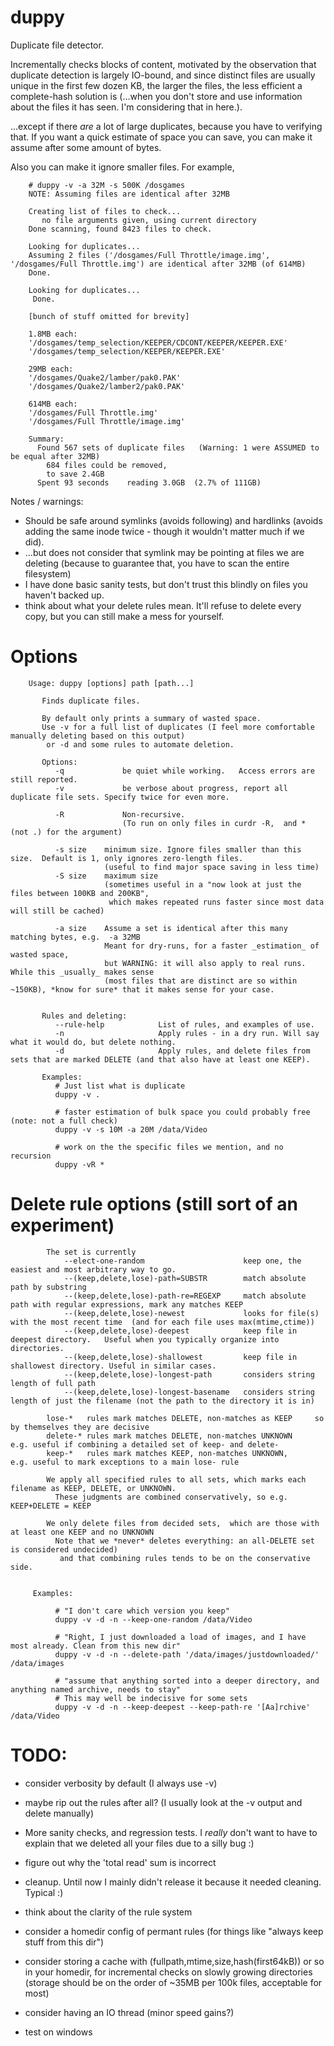 duppy
================


Duplicate file detector.

Incrementally checks blocks of content, motivated by the observation that duplicate detection is largely IO-bound,
and since distinct files are usually unique in the first few dozen KB, the larger the files, the less efficient a complete-hash solution is (...when you don't store and use information about the files it has seen. I'm considering that in here.).

...except if there _are_ a lot of large duplicates, because you have to verifying that.
If you want a quick estimate of space you can save, you can make it assume after some amount of bytes.

Also you can make it ignore smaller files. For example,

```
    # duppy -v -a 32M -s 500K /dosgames
    NOTE: Assuming files are identical after 32MB

    Creating list of files to check...
       no file arguments given, using current directory
    Done scanning, found 8423 files to check.

    Looking for duplicates...
    Assuming 2 files ('/dosgames/Full Throttle/image.img', '/dosgames/Full Throttle.img') are identical after 32MB (of 614MB)
    Done.
    
    Looking for duplicates...
     Done.
    
    [bunch of stuff omitted for brevity]
    
    1.8MB each:
    '/dosgames/temp_selection/KEEPER/CDCONT/KEEPER/KEEPER.EXE'
    '/dosgames/temp_selection/KEEPER/KEEPER.EXE'
    
    29MB each:
    '/dosgames/Quake2/lamber/pak0.PAK'
    '/dosgames/Quake2/lamber2/pak0.PAK'
    
    614MB each:
    '/dosgames/Full Throttle.img'
    '/dosgames/Full Throttle/image.img'
    
    Summary:
      Found 567 sets of duplicate files   (Warning: 1 were ASSUMED to be equal after 32MB)
        684 files could be removed,
        to save 2.4GB
      Spent 93 seconds    reading 3.0GB  (2.7% of 111GB)
```




Notes / warnings:
* Should be safe around symlinks (avoids following) and hardlinks (avoids adding the same inode twice - though it wouldn't matter much if we did).
* ...but does not consider that symlink may be pointing at files we are deleting (because to guarantee that, you have to scan the entire filesystem)
* I have done basic sanity tests, but don't trust this blindly on files you haven't backed up.
* think about what your delete rules mean. It'll refuse to delete every copy, but you can still make a mess for yourself.


Options
===
```
    Usage: duppy [options] path [path...]

       Finds duplicate files.

       By default only prints a summary of wasted space.
       Use -v for a full list of duplicates (I feel more comfortable manually deleting based on this output)
        or -d and some rules to automate deletion.

       Options:
          -q             be quiet while working.   Access errors are still reported.
          -v             be verbose about progress, report all duplicate file sets. Specify twice for even more.

          -R             Non-recursive.
                         (To run on only files in curdr -R,  and * (not .) for the argument)

          -s size    minimum size. Ignore files smaller than this size.  Default is 1, only ignores zero-length files.
                     (useful to find major space saving in less time)
          -S size    maximum size
                     (sometimes useful in a "now look at just the files between 100KB and 200KB",
                      which makes repeated runs faster since most data will still be cached)

          -a size    Assume a set is identical after this many matching bytes, e.g.  -a 32MB
                     Meant for dry-runs, for a faster _estimation_ of wasted space,
                     but WARNING: it will also apply to real runs. While this _usually_ makes sense
                     (most files that are distinct are so within ~150KB), *know for sure* that it makes sense for your case.


       Rules and deleting:
          --rule-help            List of rules, and examples of use.
          -n                     Apply rules - in a dry run. Will say what it would do, but delete nothing.
          -d                     Apply rules, and delete files from sets that are marked DELETE (and that also have at least one KEEP).

       Examples:
          # Just list what is duplicate
          duppy -v .

          # faster estimation of bulk space you could probably free  (note: not a full check)
          duppy -v -s 10M -a 20M /data/Video

          # work on the the specific files we mention, and no recursion
          duppy -vR *
```


Delete rule options (still sort of an experiment)
===
```
        The set is currently
            --elect-one-random                      keep one, the easiest and most arbitrary way to go.
            --(keep,delete,lose)-path=SUBSTR        match absolute path by substring
            --(keep,delete,lose)-path-re=REGEXP     match absolute path with regular expressions, mark any matches KEEP
            --(keep,delete,lose)-newest             looks for file(s) with the most recent time  (and for each file uses max(mtime,ctime))
            --(keep,delete,lose)-deepest            keep file in deepest directory.   Useful when you typically organize into directories.
            --(keep,delete,lose)-shallowest         keep file in shallowest directory. Useful in similar cases.
            --(keep,delete,lose)-longest-path       considers string length of full path
            --(keep,delete,lose)-longest-basename   considers string length of just the filename (not the path to the directory it is in)

        lose-*   rules mark matches DELETE, non-matches as KEEP     so by themselves they are decisive
        delete-* rules mark matches DELETE, non-matches UNKNOWN     e.g. useful if combining a detailed set of keep- and delete-
        keep-*   rules mark matches KEEP, non-matches UNKNOWN,      e.g. useful to mark exceptions to a main lose- rule

        We apply all specified rules to all sets, which marks each filename as KEEP, DELETE, or UNKNOWN.
          These judgments are combined conservatively, so e.g. KEEP+DELETE = KEEP

        We only delete files from decided sets,  which are those with at least one KEEP and no UNKNOWN
          Note that we *never* deletes everything: an all-DELETE set is considered undecided)
           and that combining rules tends to be on the conservative side.


     Examples:

          # "I don't care which version you keep"
          duppy -v -d -n --keep-one-random /data/Video

          # "Right, I just downloaded a load of images, and I have most already. Clean from this new dir"
          duppy -v -d -n --delete-path '/data/images/justdownloaded/' /data/images

          # "assume that anything sorted into a deeper directory, and anything named archive, needs to stay"
          # This may well be indecisive for some sets
          duppy -v -d -n --keep-deepest --keep-path-re '[Aa]rchive' /data/Video
```





TODO:
=====
* consider verbosity by default (I always use -v)

* maybe rip out the rules after all? (I usually look at the -v output and delete manually)

* More sanity checks, and regression tests. I _really_ don't want to have to explain that we deleted all your files due to a silly bug  :)

* figure out why the 'total read' sum is incorrect

* cleanup. Until now I mainly didn't release it because it needed cleaning. Typical :)


* think about the clarity of the rule system

* consider a homedir config of permant rules (for things like "always keep stuff from this dir")


* consider storing a cache with (fullpath,mtime,size,hash(first64kB)) or so in your homedir,
  for incremental checks on slowly growing directories
  (storage should be on the order of ~35MB per 100k files, acceptable for most)

* consider having an IO thread (minor speed gains?)


* test on windows

